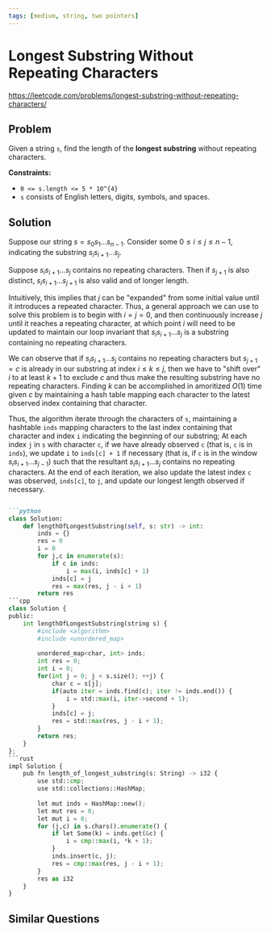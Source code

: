 ```yaml
---
tags: [medium, string, two pointers]
---
```


# Longest Substring Without Repeating Characters

<Difficulty m />

https://leetcode.com/problems/longest-substring-without-repeating-characters/

## Problem

Given a string `s`, find the length of the **longest substring** without repeating characters.

**Constraints:**
- `0 <= s.length <= 5 * 10^{4}`
- `s` consists of English letters, digits, symbols, and spaces.

## Solution

Suppose our string $s=s_0s_1\ldots s_{n-1}$. Consider some $0\leq i \leq j \leq n-1$, indicating the substring $s_is_{i+1}\ldots s_j$.

Suppose $s_is_{i+1}\ldots s_j$ contains no repeating characters. Then if $s_{j+1}$ is also distinct, $s_is_{i+1}\ldots s_{j+1}$ is also valid and of longer length.

Intuitively, this implies that $j$ can be "expanded" from some initial value until it introduces a repeated character. Thus, a general approach we can use to solve this problem is to begin with $i=j=0$, and then continuously increase $j$ until it reaches a repeating character, at which point $i$ will need to be updated to maintain our loop invariant that $s_is_{i+1}\ldots s_j$ is a substring containing no repeating characters.

We can observe that if $s_is_{i+1}\ldots s_j$ contains no repeating characters but $s_{j+1}=c$ is already in our substring at index $i\leq k\leq j$, then we have to "shift over" $i$ to at least $k+1$ to exclude $c$ and thus make the resulting substring have no repeating characters. Finding $k$ can be accomplished in amoritized $O(1)$ time given $c$ by maintaining a hash table mapping each character to the latest observed index containing that character.

Thus, the algorithm iterate through the characters of `s`, maintaining a hashtable `inds` mapping characters to the last index containing that character and index `i` indicating the beginning of our substring; At each index `j` in `s` with character `c`, if we have already observed `c` (that is, `c` is in `inds`), we update `i` to `inds[c] + 1` if necessary (that is, if `c` is in the window $s_is_{i+1}\ldots s_{j-1}$) such that the resultant $s_is_{i+1}\ldots s_j$ contains no repeating characters. At the end of each iteration, we also update the latest index `c` was observed, `inds[c]`, to `j`, and update our longest length observed if necessary.

```md codetabs

```python
class Solution:
    def lengthOfLongestSubstring(self, s: str) -> int:
        inds = {}
        res = 0
        i = 0
        for j,c in enumerate(s):
            if c in inds:
                i = max(i, inds[c] + 1)
            inds[c] = j
            res = max(res, j - i + 1)
        return res
```cpp
class Solution {
public:
    int lengthOfLongestSubstring(string s) {
        #include <algorithm>
        #include <unordered_map>
        
        unordered_map<char, int> inds;
        int res = 0;
        int i = 0;
        for(int j = 0; j < s.size(); ++j) {
            char c = s[j];
            if(auto iter = inds.find(c); iter != inds.end()) {
                i = std::max(i, iter->second + 1);
            }
            inds[c] = j;
            res = std::max(res, j - i + 1);
        }
        return res;
    }
};
```rust
impl Solution {
    pub fn length_of_longest_substring(s: String) -> i32 {
        use std::cmp;
        use std::collections::HashMap;
        
        let mut inds = HashMap::new();
        let mut res = 0;
        let mut i = 0;
        for (j,c) in s.chars().enumerate() {
            if let Some(k) = inds.get(&c) {
                i = cmp::max(i, *k + 1);
            }
            inds.insert(c, j);
            res = cmp::max(res, j - i + 1);
        }
        res as i32
    }
}

```

## Similar Questions

<Similar title="Longest Substring with At Most Two Distinct Characters" m />

<Similar title="Longest Substring with At Most K Distinct Characters" m />

<Similar title="Subarrays with K Different Integers" h />

<Similar title="Maximum Erasure Value" m />